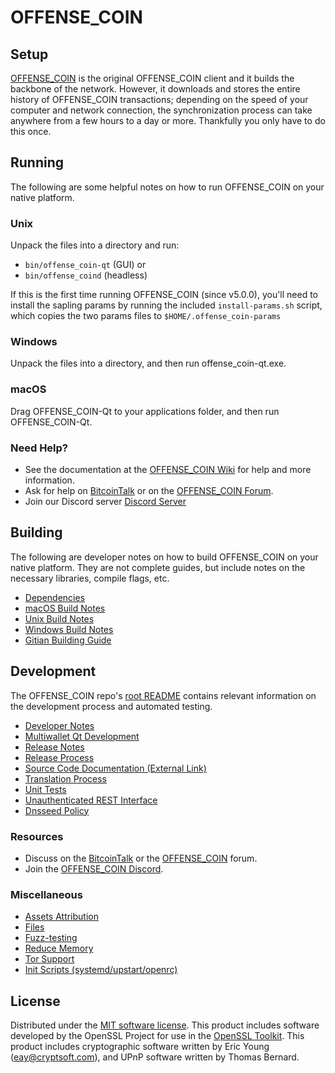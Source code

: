 OFFENSE_COIN
=============

Setup
---------------------
[OFFENSE_COIN](http://offense_coin.org/wallet) is the original OFFENSE_COIN client and it builds the backbone of the network. However, it downloads and stores the entire history of OFFENSE_COIN transactions; depending on the speed of your computer and network connection, the synchronization process can take anywhere from a few hours to a day or more. Thankfully you only have to do this once.

Running
---------------------
The following are some helpful notes on how to run OFFENSE_COIN on your native platform.

### Unix

Unpack the files into a directory and run:

- `bin/offense_coin-qt` (GUI) or
- `bin/offense_coind` (headless)

If this is the first time running OFFENSE_COIN (since v5.0.0), you'll need to install the sapling params by running the included `install-params.sh` script, which copies the two params files to `$HOME/.offense_coin-params`

### Windows

Unpack the files into a directory, and then run offense_coin-qt.exe.

### macOS

Drag OFFENSE_COIN-Qt to your applications folder, and then run OFFENSE_COIN-Qt.

### Need Help?

* See the documentation at the [OFFENSE_COIN Wiki](https://github.com/OFFENSE_COIN-Project/OFFENSE_COIN/wiki)
for help and more information.
* Ask for help on [BitcoinTalk](https://bitcointalk.org/index.php?topic=1262920.0) or on the [OFFENSE_COIN Forum](http://forum.offense_coin.org/).
* Join our Discord server [Discord Server](https://discord.offense_coin.org)

Building
---------------------
The following are developer notes on how to build OFFENSE_COIN on your native platform. They are not complete guides, but include notes on the necessary libraries, compile flags, etc.

- [Dependencies](dependencies.md)
- [macOS Build Notes](build-osx.md)
- [Unix Build Notes](build-unix.md)
- [Windows Build Notes](build-windows.md)
- [Gitian Building Guide](gitian-building.md)

Development
---------------------
The OFFENSE_COIN repo's [root README](/README.md) contains relevant information on the development process and automated testing.

- [Developer Notes](developer-notes.md)
- [Multiwallet Qt Development](multiwallet-qt.md)
- [Release Notes](release-notes.md)
- [Release Process](release-process.md)
- [Source Code Documentation (External Link)](https://www.fuzzbawls.pw/offense_coin/doxygen/)
- [Translation Process](translation_process.md)
- [Unit Tests](unit-tests.md)
- [Unauthenticated REST Interface](REST-interface.md)
- [Dnsseed Policy](dnsseed-policy.md)

### Resources
* Discuss on the [BitcoinTalk](https://bitcointalk.org/index.php?topic=1262920.0) or the [OFFENSE_COIN](http://forum.offense_coin.org/) forum.
* Join the [OFFENSE_COIN Discord](https://discord.offense_coin.org).

### Miscellaneous
- [Assets Attribution](assets-attribution.md)
- [Files](files.md)
- [Fuzz-testing](fuzzing.md)
- [Reduce Memory](reduce-memory.md)
- [Tor Support](tor.md)
- [Init Scripts (systemd/upstart/openrc)](init.md)

License
---------------------
Distributed under the [MIT software license](/COPYING).
This product includes software developed by the OpenSSL Project for use in the [OpenSSL Toolkit](https://www.openssl.org/). This product includes
cryptographic software written by Eric Young ([eay@cryptsoft.com](mailto:eay@cryptsoft.com)), and UPnP software written by Thomas Bernard.
